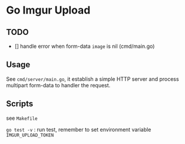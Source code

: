 # Go Imgur Upload


## TODO

- [] handle error when form-data `image` is nil (cmd/main.go)

## Usage

See `cmd/server/main.go`, it establish a simple HTTP server and process multipart form-data to handler the request.

## Scripts

see `Makefile`

`go test -v` : run test, remember to set environment variable `IMGUR_UPLOAD_TOKEN`

